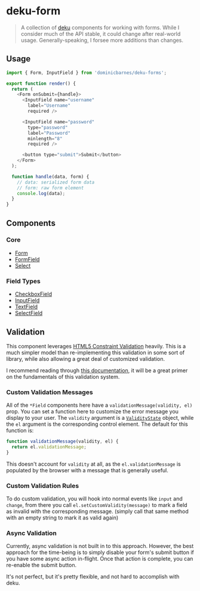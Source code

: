 # deku-form

> A collection of [deku](https://github.com/dekujs/deku) components for working with forms.
> While I consider much of the API stable, it could change after real-world usage.
> Generally-speaking, I forsee more additions than changes.

## Usage

```js
import { Form, InputField } from 'dominicbarnes/deku-forms';

export function render() {
  return (
    <Form onSubmit={handle}>
      <InputField name="username"
        label="Username"
        required />

      <InputField name="password"
        type="password"
        label="Password"
        minlength="8"
        required />

      <button type="submit">Submit</button>
    </Form>
  );

  function handle(data, form) {
    // data: serialized form data
    // form: raw form element
    console.log(data);
  }
}
```


## Components

### Core

 - [Form](lib/form)
 - [FormField](lib/field)
 - [Select](lib/select)

### Field Types

 - [CheckboxField](lib/checkbox-field)
 - [InputField](lib/input-field)
 - [TextField](lib/text-field)
 - [SelectField](lib/select-field)


## Validation

This component leverages [HTML5 Constraint Validation](https://developer.mozilla.org/en-US/docs/Web/Guide/HTML/Forms_in_HTML#Constraint_Validation)
heavily. This is a much simpler model than re-implementing this validation in some sort of library,
while also allowing a great deal of customized validation.

I recommend reading through [this documentation](https://developer.mozilla.org/en-US/docs/Web/Guide/HTML/Forms/Data_form_validation),
it will be a great primer on the fundamentals of this validation system.

### Custom Validation Messages

All of the `*Field` components here have a `validationMessage(validity, el)` prop. You can set
a function here to customize the error message you display to your user. The `validity` argument is a
[`ValidityState`](https://developer.mozilla.org/en-US/docs/Web/API/ValidityState) object, while the
`el` argument is the corresponding control element. The default for this function is:

```js
function validationMessage(validity, el) {
  return el.validationMessage;
}
```

This doesn't account for `validity` at all, as the `el.validationMessage` is populated by the browser
with a message that is generally useful.

### Custom Validation Rules

To do custom validation, you will hook into normal events like `input` and `change`, from there
you call `el.setCustomValidity(message)` to mark a field as invalid with the corresponding message.
(simply call that same method with an empty string to mark it as valid again)

### Async Validation

Currently, async validation is not built in to this approach. However, the best approach for the
time-being is to simply disable your form's submit button if you have some async action in-flight.
Once that action is complete, you can re-enable the submit button.

It's not perfect, but it's pretty flexible, and not hard to accomplish with deku.
